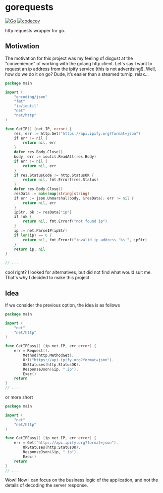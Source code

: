 # gorequests

[![Go](https://github.com/memclutter/gorequests/actions/workflows/go.yml/badge.svg)](https://github.com/memclutter/gorequests/actions/workflows/go.yml)
[![codecov](https://codecov.io/gh/memclutter/gorequests/branch/main/graph/badge.svg?token=1IWTNCLCAQ)](https://codecov.io/gh/memclutter/gorequests)

http requests wrapper for go.

## Motivation

The motivation for this project was my feeling of disgust at the "convenience" of working with the golang http client. 
Let's say I want to request an ip address from the ipify service (this is not advertising!). 
Well, how do we do it on go? Dude, it’s easier than a steamed turnip, relax...

```go
package main

import (
	"encoding/json"
	"fmt"
	"io/ioutil"
	"net"
	"net/http"
)

func GetIP() (net.IP, error) {
	res, err := http.Get("https://api.ipify.org?format=json")
	if err != nil {
		return nil, err
	}
	defer res.Body.Close()
	body, err := ioutil.ReadAll(res.Body)
	if err != nil {
		return nil, err
	}
	if res.StatusCode != http.StatusOK {
		return nil, fmt.Errorf(res.Status)
	}
	defer res.Body.Close()
	resData := make(map[string]string)
	if err := json.Unmarshal(body, &resData); err != nil {
		return nil, err
	}
	ipStr, ok := resData["ip"]
	if !ok {
		return nil, fmt.Errorf("not found ip")
	}
	ip := net.ParseIP(ipStr)
	if len(ip) == 0 {
		return nil, fmt.Errorf("invalid ip address '%s'", ipStr)
	}
	return ip, nil
}

// ...
```

cool right? I looked for alternatives, but did not find what would suit me. That's why I decided to make this project.

## Idea

If we consider the previous option, the idea is as follows

```go
package main

import (
	"net"
	"net/http"
)

func GetIPEasy() (ip net.IP, err error) {
    err = Request().
        Method(http.MethodGet).
        Url("https://api.ipify.org?format=json").
        OkStatuses(http.StatusOK).
        ResponseJson(&ip, ".ip").
		Exec()
    return
}
// ...
```

or more short

```go
package main

import (
	"net"
	"net/http"
)

func GetIPEasy() (ip net.IP, err error) {
	err = Get("https://api.ipify.org?format=json").
		OkStatuses(http.StatusOK).
		ResponseJson(&ip, ".ip").
		Exec()
	return
}
// ...
```

Wow! Now I can focus on the business logic of the application, and not the details of decoding the server response.